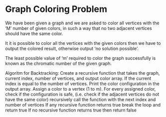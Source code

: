 # Graph Coloring Problem
We have been given a graph and we are asked to color all vertices with the ‘M’ number of given colors, in such a way that no two adjacent vertices should have the same color.

It it is possible to color all the vertices with the given colors then we have to output the colored result, otherwise output ‘no solution possible’.

The least possible value of ‘m’ required to color the graph successfully is known as the chromatic number of the given graph.

Algoritm for Backtracking:
Create a recursive function that takes the graph, current index, number of vertices, and output color array.
If the current index is equal to the number of vertices. Print the color configuration in the output array.
Assign a color to a vertex (1 to m).
For every assigned color, check if the configuration is safe, (i.e. check if the adjacent vertices do not have the same color) recursively call the function with the next index and number of vertices
If any recursive function returns true break the loop and return true
If no recursive function returns true then return false

